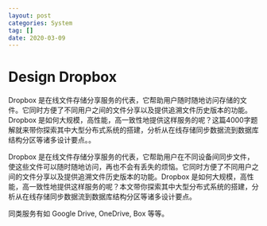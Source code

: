 ```yaml
---
layout: post
categories: System
tag: [] 
date: 2020-03-09
---
```


### 

# Design Dropbox

Dropbox 是在线文件存储分享服务的代表，它帮助用户随时随地访问存储的文件。它同时方便了不同用户之间的文件分享以及提供追溯文件历史版本的功能。Dropbox 是如何大规模，高性能，高一致性地提供这样服务的呢？这篇4000字题解就来带你探索其中大型分布式系统的搭建，分析从在线存储同步数据流到数据库结构分区等诸多设计要点。。



Dropbox 是在线文件存储分享服务的代表，它帮助用户在不同设备间同步文件，使这些文件可以随时随地访问，再也不会有丢失的烦恼。它同时方便了不同用户之间的文件分享以及提供追溯文件历史版本的功能。Dropbox 是如何大规模，高性能，高一致性地提供这样服务的呢？本文带你探索其中大型分布式系统的搭建，分析从在线存储同步数据流到数据库结构分区等诸多设计要点。

同类服务有如 Google Drive, OneDrive, Box 等等。

